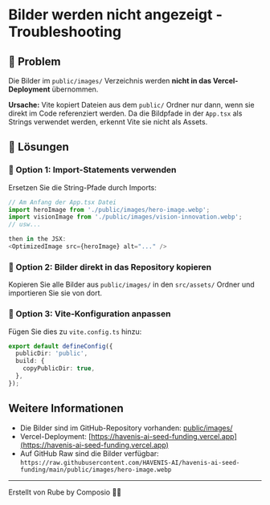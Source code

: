 # Bilder werden nicht angezeigt - Troubleshooting 

## 🚈 Problem

Die Bilder im `public/images/` Verzeichnis werden **nicht in das Vercel-Deployment** übernommen.

**Ursache:**
Vite kopiert Dateien aus dem `public/` Ordner nur dann, wenn sie direkt im Code referenziert werden. Da die Bildpfade in der `App.tsx` als Strings verwendet werden, erkennt Vite sie nicht als Assets.

## 🚀 Lösungen

### 🚀 Option 1: Import-Statements verwenden

Ersetzen Sie die String-Pfade durch Imports:

```typescript
// Am Anfang der App.tsx Datei
import heroImage from './public/images/hero-image.webp';
import visionImage from './public/images/vision-innovation.webp';
// usw...

then in the JSX:
<OptimizedImage src={heroImage} alt="..." />
```

### 🚀 Option 2: Bilder direkt in das Repository kopieren

Kopieren Sie alle Bilder aus `public/images/` in den `src/assets/` Ordner und importieren Sie sie von dort.

### 🚀 Option 3: Vite-Konfiguration anpassen

Fügen Sie dies zu `vite.config.ts` hinzu:

```typescript
export default defineConfig({
  publicDir: 'public',
  build: {
    copyPublicDir: true,
  },
});
```

## Weitere Informationen

- Die Bilder sind im GitHub-Repository vorhanden: [public/images/](https://github.com/HAVENIS-AI/havenis-ai-seed-funding/tree/main/public/images)
- Vercel-Deployment: [https://havenis-ai-seed-funding.vercel.app](https://havenis-ai-seed-funding.vercel.app)
- Auf GitHub Raw sind die Bilder verfügbar: `https://raw.githubusercontent.com/HAVENIS-AI/havenis-ai-seed-funding/main/public/images/hero-image.webp`

---
Erstellt von Rube by Composio 🚀🚀